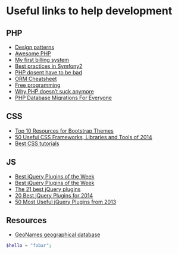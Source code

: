 Useful links to help development
=========
## PHP
- [Design patterns](https://github.com/domnikl/DesignPatternsPHP)
- [Awesome PHP](https://github.com/ziadoz/awesome-php)
- [My first billing system](http://www.codelord.net/2014/04/22/what-i-wish-i-knew-writing-my-first-billing-system/)
- [Best practices in Symfony2](http://www.techtalkshub.com/best-practices-symfony2/)
- [PHP dosent have to be bad](https://servercheck.in/blog/php-it-doesnt-have-be-bad-experience)
- [ORM Cheatsheet](http://ormcheatsheet.com/)
- [Free programming](https://github.com/vhf/free-programming-books/blob/master/free-programming-books.md)
- [Why PHP doesn’t suck anymore](http://transmission.vehikl.com/why-php-doesnt-suck-anymore/)
- [PHP Database Migrations For Everyone](http://phinx.org/)

## CSS
- [Top 10 Resources for Bootstrap Themes](http://codecondo.com/bootstrap-themes/)
- [50 Useful CSS Frameworks, Libraries and Tools of 2014](http://thedesignpixel.com/useful-css-frameworks-libraries-and-tools.html)
- [Best CSS tutorials](http://www.singsys.com/blog/5-best-css-tutorials-to-improve-your-skills/)

## JS
- [Best jQuery Plugins of the Week](http://theneodesign.com/best-jquery-plugins-of-the-week-27th-july-2nd-august/)
- [Best jQuery Plugins of the Week](http://theneodesign.com/best-jquery-plugins-of-the-week-10th-august-16th-august/)
- [The 21 best jQuery plugins](http://www.creativebloq.com/jquery/top-jquery-plugins-6133175)
- [20 Best jQuery Plugins for 2014](http://designgeekz.com/20-best-jquery-plugins-for-2014/)
- [50 Most Useful jQuery Plugins from 2013](http://speckyboy.com/2013/12/11/jquery-plugins-2013/)

## Resources
- [GeoNames geographical database](http://www.geonames.org/)

```PHP
$hello = "fobar";
```
